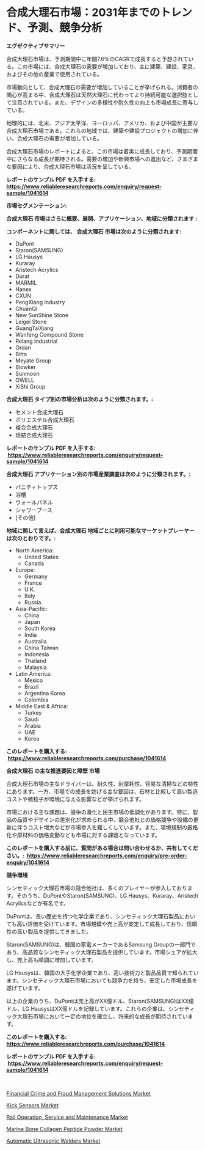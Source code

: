 <p><h1>合成大理石市場：2031年までのトレンド、予測、競争分析</h1></p><p><strong>エグゼクティブサマリー</strong></p>
<p><p>合成大理石市場は、予測期間中に年間7.6％のCAGRで成長すると予想されている。この市場には、合成大理石の需要が増加しており、主に建築、建設、家具、およびその他の産業で使用されている。</p><p>市場動向として、合成大理石の需要が増加していることが挙げられる。消費者の関心が高まる中、合成大理石は天然大理石に代わってより持続可能な選択肢として注目されている。また、デザインの多様性や耐久性の向上も市場成長に寄与している。</p><p>地理的には、北米、アジア太平洋、ヨーロッパ、アメリカ、および中国が主要な合成大理石市場である。これらの地域では、建築や建設プロジェクトの増加に伴い、合成大理石の需要が増加している。</p><p>合成大理石市場のレポートによると、この市場は着実に成長しており、予測期間中にさらなる成長が期待される。需要の増加や新興市場への進出など、さまざまな要因により、合成大理石市場は活況を呈している。</p></p>
<p><strong>レポートのサンプル PDF を入手する: <a href="https://www.reliableresearchreports.com/enquiry/request-sample/1041614">https://www.reliableresearchreports.com/enquiry/request-sample/1041614</a></strong></p>
<p><strong>市場セグメンテーション:</strong></p>
<p><strong> 合成大理石 市場はさらに概要、展開、アプリケーション、地域に分類されます :</strong></p>
<p><strong>コンポーネントに関しては、 合成大理石 市場は次のように分類されます: &nbsp;</strong></p>
<p><ul><li>DuPont</li><li>Staron(SAMSUNG)</li><li>LG Hausys</li><li>Kuraray</li><li>Aristech Acrylics</li><li>Durat</li><li>MARMIL</li><li>Hanex</li><li>CXUN</li><li>PengXiang Industry</li><li>ChuanQi</li><li>New SunShine Stone</li><li>Leigei Stone</li><li>GuangTaiXiang</li><li>Wanfeng Compound Stone</li><li>Relang Industrial</li><li>Ordan</li><li>Bitto</li><li>Meyate Group</li><li>Blowker</li><li>Sunmoon</li><li>OWELL</li><li>XiShi Group</li></ul></p>
<p><strong> 合成大理石 タイプ別の市場分析は次のように分類されます。:</strong></p>
<p><ul><li>セメント合成大理石</li><li>ポリエステル合成大理石</li><li>複合合成大理石</li><li>焼結合成大理石</li></ul></p>
<p><strong>レポートのサンプル PDF を入手する: &nbsp;<a href="https://www.reliableresearchreports.com/enquiry/request-sample/1041614">https://www.reliableresearchreports.com/enquiry/request-sample/1041614</a></strong></p>
<p><strong> 合成大理石 アプリケーション別の市場産業調査は次のように分類されます。:</strong></p>
<p><ul><li>バニティトップス</li><li>浴槽</li><li>ウォールパネル</li><li>シャワーブース</li><li>[その他]</li></ul></p>
<p><strong>地域に関して言えば、合成大理石 地域ごとに利用可能なマーケットプレーヤーは次のとおりです。:</strong></p>
<p><ul>
    <li>
        North America:
        <ul>
            <li>United States</li>
            <li>Canada</li>
        </ul>
    </li>
    <li>
        Europe:
        <ul>
            <li>Germany</li>
            <li>France</li>
            <li>U.K.</li>
            <li>Italy</li>
            <li>Russia</li>
        </ul>
    </li>
    <li>
        Asia-Pacific:
        <ul>
            <li>China</li>
            <li>Japan</li>
            <li>South Korea</li>
            <li>India</li>
            <li>Australia</li>
            <li>China Taiwan</li>
            <li>Indonesia</li>
            <li>Thailand</li>
            <li>Malaysia</li>
        </ul>
    </li>
    <li>
        Latin America:
        <ul>
            <li>Mexico</li>
            <li>Brazil</li>
            <li>Argentina Korea</li>
            <li>Colombia</li>
        </ul>
    </li>
    <li>
        Middle East & Africa:
        <ul>
            <li>Turkey</li>
            <li>Saudi</li>
            <li>Arabia</li>
            <li>UAE</li>
            <li>Korea</li>
        </ul>
    </li>
    </ul></p>
<p><strong>このレポートを購入する: &nbsp;<a href="https://www.reliableresearchreports.com/purchase/1041614">https://www.reliableresearchreports.com/purchase/1041614</a></strong></p>
<p><strong>合成大理石 の主な推進要因と障壁 市場</strong></p>
<p><p>合成大理石市場の主なドライバーは、耐久性、耐摩耗性、容易な清掃などの特性にあります。一方、市場での成長を妨げる主な要因は、石材と比較して高い製造コストや微粒子が環境に与える影響などが挙げられます。</p><p>市場における主な課題は、競争の激化と民生市場の低調化があります。特に、製品の品質やデザインの差別化が求められる中、競合他社との価格競争や設備の更新に伴うコスト増大などが市場参入を難しくしています。また、環境規制の厳格化や原材料の価格変動なども市場に対する課題となっています。</p></p>
<p><strong>このレポートを購入する前に、質問がある場合は問い合わせるか、共有してください。:&nbsp; <a href="https://www.reliableresearchreports.com/enquiry/pre-order-enquiry/1041614">https://www.reliableresearchreports.com/enquiry/pre-order-enquiry/1041614</a></strong></p>
<p><strong>競争環境</strong></p>
<p><p>シンセティック大理石市場の競合他社は、多くのプレイヤーが参入しております。そのうち、DuPontやStaron(SAMSUNG)、LG Hausys、Kuraray、Aristech Acrylicsなどが有名です。</p><p>DuPontは、長い歴史を持つ化学企業であり、シンセティック大理石製品においても高い評価を受けています。市場規模や売上高が安定して成長しており、信頼性の高い製品を提供してきました。</p><p>Staron(SAMSUNG)は、韓国の家電メーカーであるSamsung Groupの一部門であり、高品質なシンセティック大理石製品を提供しています。市場シェアが拡大し、売上高も順調に増加しています。</p><p>LG Hausysは、韓国の大手化学企業であり、高い技術力と製品品質で知られています。シンセティック大理石市場においても競争力を持ち、安定した市場成長を遂げています。</p><p>以上の企業のうち、DuPontは売上高がXX億ドル、Staron(SAMSUNG)はXX億ドル、LG HausysはXX億ドルを記録しています。これらの企業は、シンセティック大理石市場において一定の地位を確立し、将来的な成長が期待されています。</p></p>
<p><strong>このレポートを購入する: &nbsp; <a href="https://www.reliableresearchreports.com/purchase/1041614">https://www.reliableresearchreports.com/purchase/1041614</a></strong></p>
<p><strong>レポートのサンプル PDF を入手する: &nbsp;<a href="https://www.reliableresearchreports.com/enquiry/request-sample/1041614">https://www.reliableresearchreports.com/enquiry/request-sample/1041614</a></strong><strong></strong></p>
<p>&nbsp;</p>
<p><p><a href="https://issuu.com/reportprime-2/docs/financial-crime-and-fraud-management-solutions-mar">Financial Crime and Fraud Management Solutions Market</a></p><p><a href="https://github.com/JameTravis/Market-Research-Report-List-4/blob/main/kick-sensors-market.md">Kick Sensors Market</a></p><p><a href="https://github.com/vimar16th/Market-Research-Report-List-3/blob/main/rail-operation-service-and-maintenance-market.md">Rail Operation, Service and Maintenance Market</a></p><p><a href="https://view.publitas.com/reportprime-1/marine-bone-collagen-peptide-powder-market-size-furnishes-valuable-information-encompassing-market-share-market-trends-and-projections-spanning-from-2023-to-2030/">Marine Bone Collagen Peptide Powder Market</a></p><p><a href="https://cute-banjo-8ca.notion.site/Automatic-Ultrasonic-Welders-Market-Analysis-Examines-its-Scope-on-Growth-Opportunities-and-Forecas-1ad30c7a2ce54b669801a44c3b5e7715">Automatic Ultrasonic Welders Market</a></p></p>